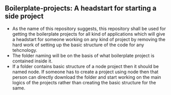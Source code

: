 ## Boilerplate-projects: A headstart for starting a side project

* As the name of this repository suggests, this repository shall be used for getting the boilerplate projects for all kind of applications which will give a headstart for someone working on any kind of project by removing the hard work of setting up the basic structure of the code for any tehcnology. 
* The folder naming will be on the basis of what boilerplate project is contained inside it.
* If a folder contains basic structure of a node project then it should be named node. If someone has to create a project using node then that person can directly download the folder and start working on the main logics of the projects rather than creating the basic structure for the same.
